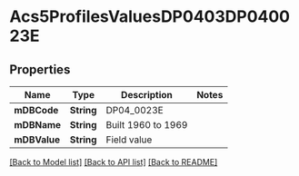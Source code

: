 # Acs5ProfilesValuesDP0403DP040023E

## Properties
Name | Type | Description | Notes
------------ | ------------- | ------------- | -------------
**mDBCode** | **String** | DP04_0023E | 
**mDBName** | **String** | Built 1960 to 1969 | 
**mDBValue** | **String** | Field value | 

[[Back to Model list]](../README.md#documentation-for-models) [[Back to API list]](../README.md#documentation-for-api-endpoints) [[Back to README]](../README.md)


